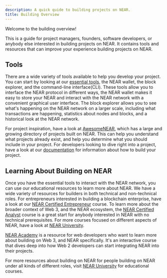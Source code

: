 ```yaml
---
description: A quick quide to building projects on NEAR.
title: Building Overview
---
```


Welcome to the building overview!

This is a guide for project managers, founders, software developers, or anybody else interested in building projects on NEAR.
It contains tools and resources that can improve your experience building projects on NEAR.

## Tools

There are a wide variety of tools available to help you develop your project.
You can start by looking at our [essential tools](./essential-tools.md), the NEAR wallet, the block explorer, and the command-line interface(CLI).
These tools allow you to interface the NEAR protocol in different ways, the NEAR wallet makes it easy to store your NEAR and interact with the NEAR network with a convenient graphical user interface.
The block explorer allows you to see what's happening on the NEAR network on a larger scale, including what transactions are happening, statistics about nodes and blocks, and a historical look at the NEAR network.

For project inspiration, have a look at [AwesomeNEAR](https://awesomenear.com/), which has a large and growing directory of projects built on NEAR.
This can help you understand what projects already exist, and help you determine what you should include in your project.
For developers looking to dive right into a project, have a look at our [documentation](https://docs.near.org) for information about how to build your project.

## Learning About Building on NEAR

Once you have the essential tools to interact with the NEAR network, you can use our educational resources to learn more about NEAR.
We have a wide variety of resources for builders in both technical and non-technical roles.
For entrepreneurs interested in building a blockchain enterprise, have a look at our [NEAR Certified Entrepreneur](https://www.near.university/courses/near-certified-entrepreneur) course.
To learn more about the broader context of Web 3, and the NEAR ecosystem, the [NEAR Certified Analyst](https://www.near.university/courses/near-certified-analyst) course is a great start for anybody interested in NEAR with no technical prerequisites.
For more courses focused on different aspects of NEAR, have a look at [NEAR University](https://www.near.university/).

[NEAR Academy](https://near.academy/) is a resource for web developers who want to learn more about building on Web 3, and NEAR specifically.
It's an interactive course that dives deep into how Web 2 developers can start integrating NEAR into their projects.

For more resources about building on NEAR for people building on NEAR under all kinds of different roles, visit [NEAR University](https://www.near.university) for educational courses.
